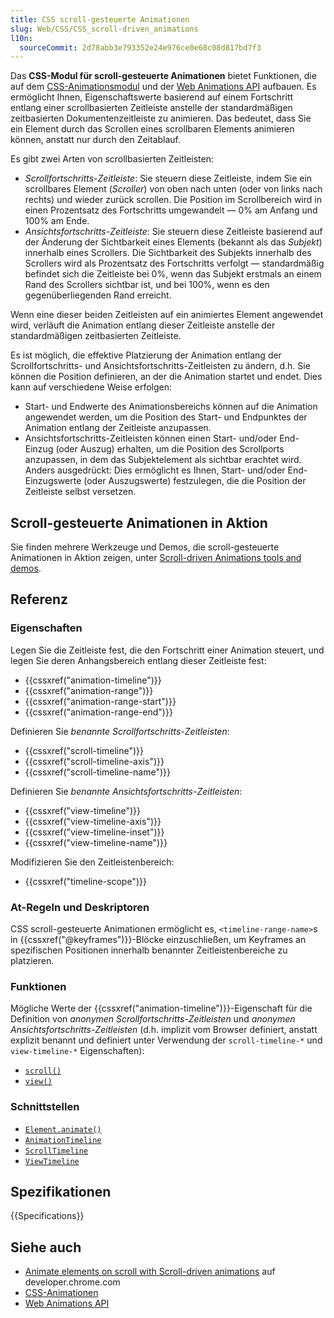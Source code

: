 ```yaml
---
title: CSS scroll-gesteuerte Animationen
slug: Web/CSS/CSS_scroll-driven_animations
l10n:
  sourceCommit: 2d78abb3e793352e24e976ce0e68c08d817bd7f3
---
```


Das **CSS-Modul für scroll-gesteuerte Animationen** bietet Funktionen, die auf dem [CSS-Animationsmodul](/de/docs/Web/CSS/CSS_animations) und der [Web Animations API](/de/docs/Web/API/Web_Animations_API) aufbauen. Es ermöglicht Ihnen, Eigenschaftswerte basierend auf einem Fortschritt entlang einer scrollbasierten Zeitleiste anstelle der standardmäßigen zeitbasierten Dokumentenzeitleiste zu animieren. Das bedeutet, dass Sie ein Element durch das Scrollen eines scrollbaren Elements animieren können, anstatt nur durch den Zeitablauf.

Es gibt zwei Arten von scrollbasierten Zeitleisten:

- _Scrollfortschritts-Zeitleiste_: Sie steuern diese Zeitleiste, indem Sie ein scrollbares Element (_Scroller_) von oben nach unten (oder von links nach rechts) und wieder zurück scrollen. Die Position im Scrollbereich wird in einen Prozentsatz des Fortschritts umgewandelt — 0% am Anfang und 100% am Ende.
- _Ansichtsfortschritts-Zeitleiste_: Sie steuern diese Zeitleiste basierend auf der Änderung der Sichtbarkeit eines Elements (bekannt als das _Subjekt_) innerhalb eines Scrollers. Die Sichtbarkeit des Subjekts innerhalb des Scrollers wird als Prozentsatz des Fortschritts verfolgt — standardmäßig befindet sich die Zeitleiste bei 0%, wenn das Subjekt erstmals an einem Rand des Scrollers sichtbar ist, und bei 100%, wenn es den gegenüberliegenden Rand erreicht.

Wenn eine dieser beiden Zeitleisten auf ein animiertes Element angewendet wird, verläuft die Animation entlang dieser Zeitleiste anstelle der standardmäßigen zeitbasierten Zeitleiste.

Es ist möglich, die effektive Platzierung der Animation entlang der Scrollfortschritts- und Ansichtsfortschritts-Zeitleisten zu ändern, d.h. Sie können die Position definieren, an der die Animation startet und endet. Dies kann auf verschiedene Weise erfolgen:

- Start- und Endwerte des Animationsbereichs können auf die Animation angewendet werden, um die Position des Start- und Endpunktes der Animation entlang der Zeitleiste anzupassen.
- Ansichtsfortschritts-Zeitleisten können einen Start- und/oder End-Einzug (oder Auszug) erhalten, um die Position des Scrollports anzupassen, in dem das Subjektelement als sichtbar erachtet wird. Anders ausgedrückt: Dies ermöglicht es Ihnen, Start- und/oder End-Einzugswerte (oder Auszugswerte) festzulegen, die die Position der Zeitleiste selbst versetzen.

## Scroll-gesteuerte Animationen in Aktion

Sie finden mehrere Werkzeuge und Demos, die scroll-gesteuerte Animationen in Aktion zeigen, unter [Scroll-driven Animations tools and demos](https://scroll-driven-animations.style/).

## Referenz

### Eigenschaften

Legen Sie die Zeitleiste fest, die den Fortschritt einer Animation steuert, und legen Sie deren Anhangsbereich entlang dieser Zeitleiste fest:

- {{cssxref("animation-timeline")}}
- {{cssxref("animation-range")}}
- {{cssxref("animation-range-start")}}
- {{cssxref("animation-range-end")}}

Definieren Sie _benannte Scrollfortschritts-Zeitleisten_:

- {{cssxref("scroll-timeline")}}
- {{cssxref("scroll-timeline-axis")}}
- {{cssxref("scroll-timeline-name")}}

Definieren Sie _benannte Ansichtsfortschritts-Zeitleisten_:

- {{cssxref("view-timeline")}}
- {{cssxref("view-timeline-axis")}}
- {{cssxref("view-timeline-inset")}}
- {{cssxref("view-timeline-name")}}

Modifizieren Sie den Zeitleistenbereich:

- {{cssxref("timeline-scope")}}

### At-Regeln und Deskriptoren

CSS scroll-gesteuerte Animationen ermöglicht es, `<timeline-range-name>`s in {{cssxref("@keyframes")}}-Blöcke einzuschließen, um Keyframes an spezifischen Positionen innerhalb benannter Zeitleistenbereiche zu platzieren.

### Funktionen

Mögliche Werte der {{cssxref("animation-timeline")}}-Eigenschaft für die Definition von _anonymen Scrollfortschritts-Zeitleisten_ und _anonymen Ansichtsfortschritts-Zeitleisten_ (d.h. implizit vom Browser definiert, anstatt explizit benannt und definiert unter Verwendung der `scroll-timeline-*` und `view-timeline-*` Eigenschaften):

- [`scroll()`](/de/docs/Web/CSS/Reference/Properties/animation-timeline/scroll)
- [`view()`](/de/docs/Web/CSS/Reference/Properties/animation-timeline/view)

### Schnittstellen

- [`Element.animate()`](/de/docs/Web/API/Element/animate)
- [`AnimationTimeline`](/de/docs/Web/API/AnimationTimeline)
- [`ScrollTimeline`](/de/docs/Web/API/ScrollTimeline)
- [`ViewTimeline`](/de/docs/Web/API/ViewTimeline)

## Spezifikationen

{{Specifications}}

## Siehe auch

- [Animate elements on scroll with Scroll-driven animations](https://developer.chrome.com/docs/css-ui/scroll-driven-animations) auf developer.chrome.com
- [CSS-Animationen](/de/docs/Web/CSS/CSS_animations)
- [Web Animations API](/de/docs/Web/API/Web_Animations_API)
